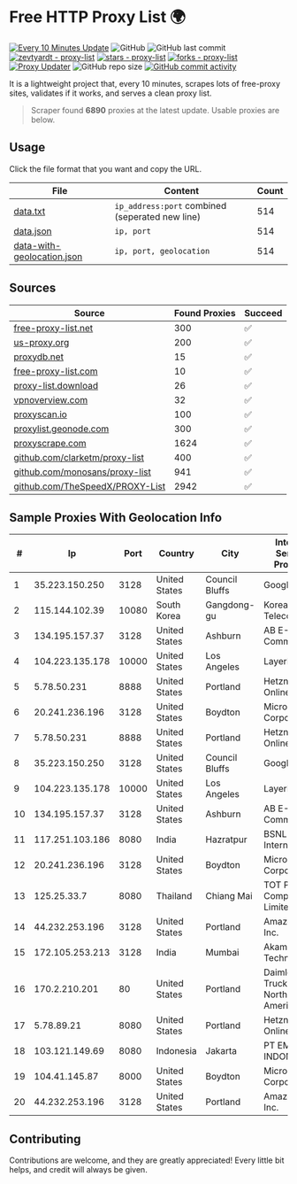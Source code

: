 
# Free HTTP Proxy List 🌍

[![Every 10 Minutes Update](https://github.com/mertguvencli/http-proxy-list/actions/workflows/main.yml/badge.svg?branch=main)](https://github.com/mertguvencli/http-proxy-list/actions/workflows/main.yml)
![GitHub](https://img.shields.io/github/license/mertguvencli/http-proxy-list)
![GitHub last commit](https://img.shields.io/github/last-commit/mertguvencli/http-proxy-list)
[![zevtyardt - proxy-list](https://img.shields.io/static/v1?label=zevtyardt&message=proxy-list&color=blue&logo=github)](https://github.com/zevtyardt/proxy-list "Go to GitHub repo")
[![stars - proxy-list](https://img.shields.io/github/stars/zevtyardt/proxy-list?style=social)](https://github.com/zevtyardt/proxy-list)
[![forks - proxy-list](https://img.shields.io/github/forks/zevtyardt/proxy-list?style=social)](https://github.com/zevtyardt/proxy-list)
[![Proxy Updater](https://github.com/zevtyardt/proxy-list/workflows/Proxy%20Updater/badge.svg)](https://github.com/zevtyardt/proxy-list/actions?query=workflow:"Proxy+Updater")
![GitHub repo size](https://img.shields.io/github/repo-size/zevtyardt/proxy-list)
[![GitHub commit activity](https://img.shields.io/github/commit-activity/m/zevtyardt/proxy-list?logo=commits)](https://github.com/zevtyardt/proxy-list/commits/main)

It is a lightweight project that, every 10 minutes, scrapes lots of free-proxy sites, validates if it works, and serves a clean proxy list.

> Scraper found **6890** proxies at the latest update. Usable proxies are below.

## Usage

Click the file format that you want and copy the URL.

|File|Content|Count|
|----|-------|-----|
|[data.txt](https://raw.githubusercontent.com/mertguvencli/http-proxy-list/main/proxy-list/data.txt)|`ip_address:port` combined (seperated new line)|514|
|[data.json](https://raw.githubusercontent.com/mertguvencli/http-proxy-list/main/proxy-list/data.json)|`ip, port`|514|
|[data-with-geolocation.json](https://raw.githubusercontent.com/mertguvencli/http-proxy-list/main/proxy-list/data-with-geolocation.json)|`ip, port, geolocation`|514|

## Sources

|Source|Found Proxies|Succeed|
|------|-------------|-------|
|[free-proxy-list.net](https://free-proxy-list.net)|300|✅|
|[us-proxy.org](https://www.us-proxy.org)|200|✅|
|[proxydb.net](http://proxydb.net)|15|✅|
|[free-proxy-list.com](https://free-proxy-list.com/?page=&port=&type%5B%5D=http&type%5B%5D=https&up_time=0&search=Search)|10|✅|
|[proxy-list.download](https://www.proxy-list.download/HTTP)|26|✅|
|[vpnoverview.com](https://vpnoverview.com/privacy/anonymous-browsing/free-proxy-servers)|32|✅|
|[proxyscan.io](https://www.proxyscan.io)|100|✅|
|[proxylist.geonode.com](https://proxylist.geonode.com/api/proxy-list?limit=300&page=1&sort_by=lastChecked&sort_type=desc&protocols=http,https)|300|✅|
|[proxyscrape.com](https://api.proxyscrape.com/v2/?request=displayproxies&protocol=http&timeout=10000&country=all&ssl=all&anonymity=all)|1624|✅|
|[github.com/clarketm/proxy-list](https://raw.githubusercontent.com/clarketm/proxy-list/master/proxy-list-raw.txt)|400|✅|
|[github.com/monosans/proxy-list](https://raw.githubusercontent.com/monosans/proxy-list/main/proxies/http.txt)|941|✅|
|[github.com/TheSpeedX/PROXY-List](https://raw.githubusercontent.com/TheSpeedX/PROXY-List/master/http.txt)|2942|✅|


## Sample Proxies With Geolocation Info

|#|Ip|Port|Country|City|Internet Service Provider|
|-|--|----|-------|----|-------------------------|
|1|35.223.150.250|3128|United States|Council Bluffs|Google LLC|
|2|115.144.102.39|10080|South Korea|Gangdong-gu|Korea Telecom|
|3|134.195.157.37|3128|United States|Ashburn|AB E-Commerce|
|4|104.223.135.178|10000|United States|Los Angeles|LayerHost|
|5|5.78.50.231|8888|United States|Portland|Hetzner Online GmbH|
|6|20.241.236.196|3128|United States|Boydton|Microsoft Corporation|
|7|5.78.50.231|8888|United States|Portland|Hetzner Online GmbH|
|8|35.223.150.250|3128|United States|Council Bluffs|Google LLC|
|9|104.223.135.178|10000|United States|Los Angeles|LayerHost|
|10|134.195.157.37|3128|United States|Ashburn|AB E-Commerce|
|11|117.251.103.186|8080|India|Hazratpur|BSNL Internet|
|12|20.241.236.196|3128|United States|Boydton|Microsoft Corporation|
|13|125.25.33.7|8080|Thailand|Chiang Mai|TOT Public Company Limited|
|14|44.232.253.196|3128|United States|Portland|Amazon.com, Inc.|
|15|172.105.253.213|3128|India|Mumbai|Akamai Technologies|
|16|170.2.210.201|80|United States|Portland|Daimler Trucks of North America LLC|
|17|5.78.89.21|8080|United States|Portland|Hetzner Online GmbH|
|18|103.121.149.69|8080|Indonesia|Jakarta|PT EMERIO INDONESIA|
|19|104.41.145.87|8000|United States|Boydton|Microsoft Corporation|
|20|44.232.253.196|3128|United States|Portland|Amazon.com, Inc.|



## Contributing

Contributions are welcome, and they are greatly appreciated! Every
little bit helps, and credit will always be given.

